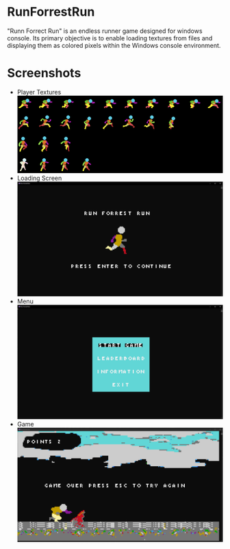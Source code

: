 # RunForrestRun

"Runn Forrect Run" is an endless runner game designed for windows console. Its primary objective is to enable loading textures from files and displaying them as colored pixels within the Windows console environment.

# Screenshots
- Player Textures
![Player Textures](image.png)
- Loading Screen
![Image1](i1.png)
- Menu
![Image2](i2.png)
- Game
![Image3](i3.png)

